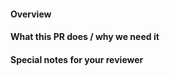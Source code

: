 <!--
Thank you for sending a pull request! Here are some tips for contributors:

1. Fill the description template below.
2. Sign a DCO (if you haven't already signed it).
3. Include appropriate tests (if necessary). Make sure that all CI checks passed.
4. If the Pull Request is a work in progress, make use of GitHub's "Draft PR" feature and mark it as such.
-->

#### Overview

<!-- Describe your changes briefly here. -->

#### What this PR does / why we need it

<!--
- Please state in detail why we need this PR and what it solves.
- If your PR closes some of the existing issues, please add links to them here.
  Mentioned issues will be automatically closed.
  Usage: "Closes #<issue number>", or "Closes (paste link of issue)"
-->

#### Special notes for your reviewer
